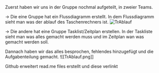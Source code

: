 Zuerst haben wir uns in der Gruppe nochmal aufgeteilt, in zweier Teams.

-> Die eine Gruppe hat ein Flussdiagramm erstellt. In dem Flussdiagramm sieht man was der ablauf des Taschenrechners ist.
![TrAblauf](https://github.com/WeberCyrill/BLJ2023_TR_Max_Cyr_Ani_Kat/blob/main/Bilder/Pasted%20image%TrAblauf.png)

-> Die andere hat eine Gruppe Tasklist/Zeitplan erstellen. In der Taskliste sieht man was alles gemacht werden muss und im Zeitplan wan was gemacht werden soll.

Dannach haben wir das alles besprochen, fehlendes hinzugefügt und die Aufgabenteilung gemacht.
![[TrAblauf.png]]

Github erweitert read.me files erstellt und diese verlinkt